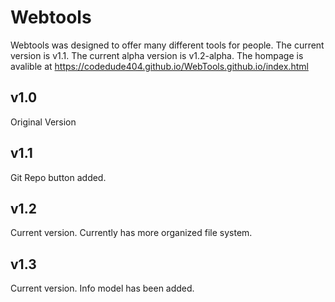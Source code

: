 # Webtools

Webtools was designed to offer many different tools for people. The current version is v1.1. The current alpha version is v1.2-alpha. The hompage is avalible at https://codedude404.github.io/WebTools.github.io/index.html


## v1.0

Original Version

## v1.1

Git Repo button added. 

## v1.2

Current version. Currently has more organized file system.

## v1.3

Current version. Info model has been added.